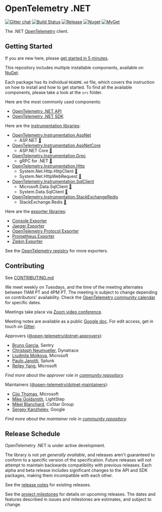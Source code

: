 # OpenTelemetry .NET

[![Gitter
chat](https://badges.gitter.im/open-telemetry/opentelemetry-dotnet.svg)](https://gitter.im/open-telemetry/opentelemetry-dotnet)
[![Build
Status](https://action-badges.now.sh/open-telemetry/opentelemetry-dotnet)](https://github.com/open-telemetry/opentelemetry-dotnet/actions)
[![Release](https://img.shields.io/github/v/release/open-telemetry/opentelemetry-dotnet?include_prereleases&style=)](https://github.com/open-telemetry/opentelemetry-dotnet/releases/)
[![Nuget](https://img.shields.io/nuget/vpre/OpenTelemetry.svg)](https://www.nuget.org/profiles/OpenTelemetry)
[![MyGet](https://img.shields.io/myget/opentelemetry/v/OpenTelemetry)](https://www.myget.org/feed/opentelemetry/package/nuget/OpenTelemetry)

The .NET [OpenTelemetry](https://opentelemetry.io/) client.

## Getting Started

If you are new here, please [get started in 5 minutes](./docs/getting-started.md).

This repository includes multiple installable components, available on
[NuGet](https://www.nuget.org/profiles/OpenTelemetry).

Each package has its individual `README.md` file, which covers the instruction
on how to install and how to get started. To find all the available components,
please take a look at the `src` folder.

Here are the most commonly used components:

* [OpenTelemetry .NET API](./src/OpenTelemetry.Api/README.md)
* [OpenTelemetry .NET SDK](./src/OpenTelemetry/README.md)

Here are the [instrumentation
libraries](https://github.com/open-telemetry/opentelemetry-specification/blob/master/specification/glossary.md#instrumentation-library):

* [OpenTelemetry.Instrumentation.AspNet](./src/OpenTelemetry.Instrumentation.AspNet/README.md)
  * ASP.NET [:link:](https://docs.microsoft.com/aspnet/overview)
* [OpenTelemetry.Instrumentation.AspNetCore](./src/OpenTelemetry.Instrumentation.AspNetCore/README.md)
  * ASP.NET Core [:link:](https://docs.microsoft.com/en-us/aspnet/core)
* [OpenTelemetry.Instrumentation.Grpc](./src/OpenTelemetry.Instrumentation.Grpc/README.md)
  * gRPC for .NET [:link:](https://github.com/grpc/grpc-dotnet)
* [OpenTelemetry.Instrumentation.Http](./src/OpenTelemetry.Instrumentation.Http/README.md)
  * System.Net.Http.HttpClient [:link:](https://docs.microsoft.com/dotnet/api/system.net.http.httpclient)
  * System.Net.HttpWebRequest [:link:](https://docs.microsoft.com/dotnet/api/system.net.httpwebrequest)
* [OpenTelemetry.Instrumentation.SqlClient](./src/OpenTelemetry.Instrumentation.SqlClient/README.md)
  * Microsoft.Data.SqlClient [:link:](https://www.nuget.org/packages/Microsoft.Data.SqlClient)
  * System.Data.SqlClient [:link:](https://www.nuget.org/packages/System.Data.SqlClient)
* [OpenTelemetry.Instrumentation.StackExchangeRedis](./src/OpenTelemetry.Instrumentation.StackExchangeRedis/README.md)
  * StackExchange.Redis [:link:](https://www.nuget.org/packages/StackExchange.Redis)

Here are the [exporter
libraries](https://github.com/open-telemetry/opentelemetry-specification/blob/master/specification/glossary.md#exporter-library):

* [Console Exporter](./src/OpenTelemetry.Exporter.Console/README.md)
* [Jaeger Exporter](./src/OpenTelemetry.Exporter.Jaeger/README.md)
* [OpenTelemetry Protocol Exporter](./src/OpenTelemetry.Exporter.OpenTelemetryProtocol/README.md)
* [Prometheus Exporter](./src/OpenTelemetry.Exporter.Prometheus/README.md)
* [Zipkin Exporter](./src/OpenTelemetry.Exporter.Zipkin/README.md)

See the [OpenTelemetry registry](https://opentelemetry.io/registry/?s=net) for
more exporters.

## Contributing

See [CONTRIBUTING.md](CONTRIBUTING.md)

We meet weekly on Tuesdays, and the time of the meeting alternates between 11AM
PT and 4PM PT. The meeting is subject to change depending on contributors'
availability. Check the [OpenTelemetry community
calendar](https://calendar.google.com/calendar/embed?src=google.com_b79e3e90j7bbsa2n2p5an5lf60%40group.calendar.google.com)
for specific dates.

Meetings take place via [Zoom video conference](https://zoom.us/j/8287234601).

Meeting notes are available as a public [Google
doc](https://docs.google.com/document/d/1yjjD6aBcLxlRazYrawukDgrhZMObwHARJbB9glWdHj8/edit?usp=sharing).
For edit access, get in touch on
[Gitter](https://gitter.im/open-telemetry/opentelemetry-dotnet).

Approvers
([@open-telemetry/dotnet-approvers](https://github.com/orgs/open-telemetry/teams/dotnet-approvers)):

* [Bruno Garcia](https://github.com/bruno-garcia), Sentry
* [Christoph Neumueller](https://github.com/discostu105), Dynatrace
* [Liudmila Molkova](https://github.com/lmolkova), Microsoft
* [Paulo Janotti](https://github.com/pjanotti), Splunk
* [Reiley Yang](https://github.com/reyang), Microsoft

*Find more about the approver role in [community
repository](https://github.com/open-telemetry/community/blob/master/community-membership.md#approver).*

Maintainers
([@open-telemetry/dotnet-maintainers](https://github.com/orgs/open-telemetry/teams/dotnet-maintainers)):

* [Cijo Thomas](https://github.com/cijothomas), Microsoft
* [Mike Goldsmith](https://github.com/MikeGoldsmith), LightStep
* [Mikel Blanchard](https://github.com/CodeBlanch), CoStar Group
* [Sergey Kanzhelev](https://github.com/SergeyKanzhelev), Google

*Find more about the maintainer role in [community
repository](https://github.com/open-telemetry/community/blob/master/community-membership.md#maintainer).*

## Release Schedule

OpenTelemetry .NET is under active development.

The library is not yet _generally available_, and releases aren't guaranteed to
conform to a specific version of the specification. Future releases will not
attempt to maintain backwards compatibility with previous releases. Each alpha
and beta release includes significant changes to the API and SDK packages,
making them incompatible with each other.

See the [release
notes](https://github.com/open-telemetry/opentelemetry-dotnet/releases) for
existing releases.

See the [project
milestones](https://github.com/open-telemetry/opentelemetry-dotnet/milestones)
for details on upcoming releases. The dates and features described in issues
and milestones are estimates, and subject to change.
